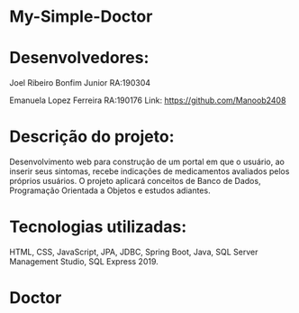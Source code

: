 # My-Simple-Doctor

# Desenvolvedores:
Joel Ribeiro Bonfim Junior RA:190304

Emanuela Lopez Ferreira RA:190176 Link: https://github.com/Manoob2408

# Descrição do projeto:
Desenvolvimento web para construção de um portal em que o usuário, ao inserir seus sintomas, recebe indicações de medicamentos avaliados pelos próprios usuários. O projeto aplicará conceitos de Banco de Dados, Programação Orientada a Objetos e estudos adiantes.

# Tecnologias utilizadas:
HTML, CSS, JavaScript, JPA, JDBC, Spring Boot, Java, SQL Server Management Studio, SQL Express 2019.
# Doctor
